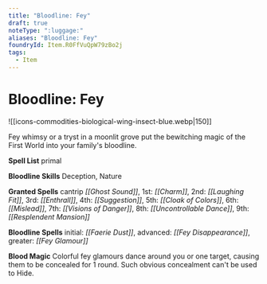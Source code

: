 ```yaml
---
title: "Bloodline: Fey"
draft: true
noteType: ":luggage:"
aliases: "Bloodline: Fey"
foundryId: Item.R0FfVuQpW79zBo2j
tags:
  - Item
---
```


# Bloodline: Fey
![[icons-commodities-biological-wing-insect-blue.webp|150]]

Fey whimsy or a tryst in a moonlit grove put the bewitching magic of the First World into your family's bloodline.

**Spell List** primal

**Bloodline Skills** Deception, Nature

**Granted Spells** cantrip _[[Ghost Sound]]_, 1st: _[[Charm]]_, 2nd: _[[Laughing Fit]]_, 3rd: _[[Enthrall]]_, 4th: _[[Suggestion]]_, 5th: _[[Cloak of Colors]]_, 6th: _[[Mislead]]_, 7th: _[[Visions of Danger]]_, 8th: _[[Uncontrollable Dance]]_, 9th: _[[Resplendent Mansion]]_

**Bloodline Spells** initial: _[[Faerie Dust]]_, advanced: _[[Fey Disappearance]]_, greater: _[[Fey Glamour]]_

**Blood Magic** Colorful fey glamours dance around you or one target, causing them to be concealed for 1 round. Such obvious concealment can't be used to Hide.


